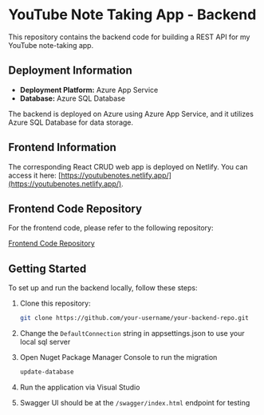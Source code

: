 # YouTube Note Taking App - Backend

This repository contains the backend code for building a REST API for my YouTube note-taking app.

## Deployment Information

- **Deployment Platform:** Azure App Service
- **Database:** Azure SQL Database

The backend is deployed on Azure using Azure App Service, and it utilizes Azure SQL Database for data storage.

## Frontend Information

The corresponding React CRUD web app is deployed on Netlify. You can access it here: [https://youtubenotes.netlify.app/](https://youtubenotes.netlify.app/).

## Frontend Code Repository

For the frontend code, please refer to the following repository:

[Frontend Code Repository](https://github.com/leonwongdev/youtube-notes-react)

## Getting Started

To set up and run the backend locally, follow these steps:

1. Clone this repository:

   ```bash
   git clone https://github.com/your-username/your-backend-repo.git
2. Change the `DefaultConnection` string in appsettings.json to use your local sql server
3. Open Nuget Package Manager Console to run the migration
   ```bash
   update-database
4. Run the application via Visual Studio
5. Swagger UI should be at the `/swagger/index.html` endpoint for testing

  
